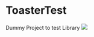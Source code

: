 # ToasterTest
Dummy Project to test Library
[![](https://jitpack.io/v/imarul16/ToasterTest.svg)](https://jitpack.io/#imarul16/ToasterTest)
